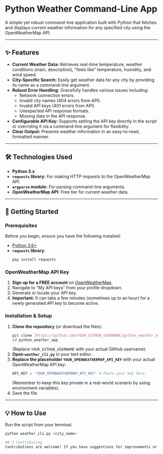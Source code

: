 # Python Weather Command-Line App

A simple yet robust command-line application built with Python that fetches and displays current weather information for any specified city using the OpenWeatherMap API.

---

## ✨ Features

* **Current Weather Data:** Retrieves real-time temperature, weather conditions (main, description), "feels like" temperature, humidity, and wind speed.
* **City-Specific Search:** Easily get weather data for any city by providing its name as a command-line argument.
* **Robust Error Handling:** Gracefully handles various issues including:
    * Network connection errors.
    * Invalid city names (404 errors from API).
    * Invalid API keys (401 errors from API).
    * Unexpected API response formats.
    * Missing data in the API response.
* **Configurable API Key:** Supports setting the API key directly in the script or overriding it via a command-line argument for flexibility.
* **Clear Output:** Presents weather information in an easy-to-read, formatted manner.

---

## 🛠️ Technologies Used

* **Python 3.x**
* **`requests` library:** For making HTTP requests to the OpenWeatherMap API.
* **`argparse` module:** For parsing command-line arguments.
* **OpenWeatherMap API:** Free tier for current weather data.

---

## 🚀 Getting Started

### Prerequisites

Before you begin, ensure you have the following installed:

* [Python 3.6+](https://www.python.org/downloads/)
* **`requests` library**:
    ```bash
    pip install requests
    ```

### OpenWeatherMap API Key

1.  **Sign up for a FREE account** on [OpenWeatherMap](https://openweathermap.org/).
2.  Navigate to "My API keys" from your profile dropdown.
3.  Generate or locate your API key.
4.  **Important:** It can take a few minutes (sometimes up to an hour) for a newly generated API key to become active.

### Installation & Setup

1.  **Clone the repository** (or download the files):
    ```bash
    git clone [https://github.com/YOUR_GITHUB_USERNAME/python_weather_app.git](https://github.com/YOUR_GITHUB_USERNAME/python_weather_app.git)
    cd python_weather_app
    ```
    (Replace `YOUR_GITHUB_USERNAME` with your actual GitHub username).
2.  **Open `weather_cli.py`** in your text editor.
3.  **Replace the placeholder `YOUR_OPENWEATHERMAP_API_KEY`** with your actual OpenWeatherMap API key:
    ```python
    API_KEY = 'YOUR_OPENWEATHERMAP_API_KEY' # Paste your key here
    ```
    (Remember to keep this key private in a real-world scenario by using environment variables).
4.  Save the file.

---

## 💡 How to Use

Run the script from your terminal:

```bash
python weather_cli.py <city_name>

## 🤝 Contributing
Contributions are welcome! If you have suggestions for improvements or new features, feel free to open an issue or submit a pull request.


